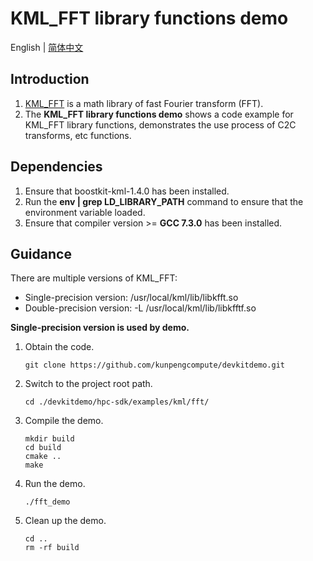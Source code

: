 # **KML_FFT library functions demo**

English | [简体中文](README.md)

## Introduction

1. [KML_FFT](https://www.hikunpeng.com/document/detail/en/kunpengaccel/math-lib/devg-kml/kunpengaccel_kml_16_0122.html)
   is a math library of fast Fourier transform (FFT).
2. The **KML_FFT library functions demo** shows a code example for KML_FFT library functions, demonstrates the use process of C2C transforms, etc functions.

## Dependencies

1. Ensure that boostkit-kml-1.4.0 has been installed.
2. Run the **env | grep LD_LIBRARY_PATH** command to ensure that the environment variable loaded.
3. Ensure that compiler version >= **GCC 7.3.0** has been installed.

## Guidance

There are multiple versions of KML_FFT:
- Single-precision version: /usr/local/kml/lib/libkfft.so
- Double-precision version: -L /usr/local/kml/lib/libkfftf.so

**Single-precision version is used by demo.**
1. Obtain the code.

   ```shell
   git clone https://github.com/kunpengcompute/devkitdemo.git
   ```

2. Switch to the project root path.

   ```shell
   cd ./devkitdemo/hpc-sdk/examples/kml/fft/
   ```

3. Compile the demo.

   ```shell
   mkdir build
   cd build
   cmake ..
   make
   ```

4. Run the demo.

   ```shell
   ./fft_demo
   ```

5. Clean up the demo.

   ```shell
   cd ..
   rm -rf build
   ```